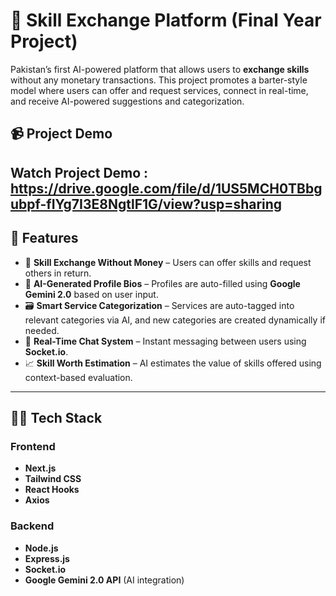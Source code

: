 ﻿# 🤝 Skill Exchange Platform (Final Year Project)

Pakistan’s first AI-powered platform that allows users to **exchange skills** without any monetary transactions. This project promotes a barter-style model where users can offer and request services, connect in real-time, and receive AI-powered suggestions and categorization.

## 📹 Project Demo
Watch Project Demo : https://drive.google.com/file/d/1US5MCH0TBbgubpf-fIYg7I3E8NgtlF1G/view?usp=sharing
---

## 🚀 Features

- 🔄 **Skill Exchange Without Money** – Users can offer skills and request others in return.
- 🧠 **AI-Generated Profile Bios** – Profiles are auto-filled using **Google Gemini 2.0** based on user input.
- 🗃️ **Smart Service Categorization** – Services are auto-tagged into relevant categories via AI, and new categories are created dynamically if needed.
- 💬 **Real-Time Chat System** – Instant messaging between users using **Socket.io**.
- 📈 **Skill Worth Estimation** – AI estimates the value of skills offered using context-based evaluation.

---

## 🧑‍💻 Tech Stack

### Frontend
- **Next.js**
- **Tailwind CSS**
- **React Hooks**
- **Axios**

### Backend
- **Node.js**
- **Express.js**
- **Socket.io**
- **Google Gemini 2.0 API** (AI integration)
